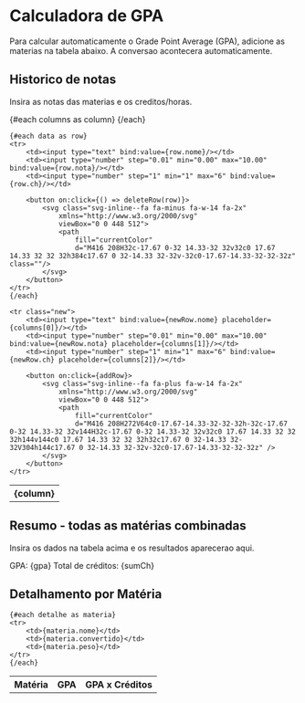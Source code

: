 <script>
    let columns = ["Matéria (opcional)", "Nota (0-10)", "Créditos (horas)"]
	let data = []
	let newRow = {
            nome:'',
            nota:'',
            ch:''
        };
	
	function addRow() {
		data = [...data, {...newRow}];
		newRow = {
            nome:'',
            nota:'',
            ch:''
        };
	}
	
	function deleteRow(rowToBeDeleted) {
		data = data.filter(row => row != rowToBeDeleted);
	}
    
    function convert(grade) {
        var usGrade = 0;
        if (grade <= 10 && grade >= 9) {
            usGrade = 4;
        } else if (grade < 9 && grade >= 7) {
            usGrade = 3;
        } else if (grade < 7 && grade >= 5) {
            usGrade = 2;
        } else if (grade < 5 && grade >= 3) {
            usGrade = 1;
        } else if (grade < 3 && grade >= 0) {
            usGrade = 0;
        }
        return usGrade;
    }

    $: detalhe = data.map(
        materia => ({'convertido': convert(materia.nota),
         'peso': convert(materia.nota)*materia.ch,
         ...materia})
    );
    $: sumM = detalhe.reduce( (prev, curr) => prev+curr.peso, 0);
    $: sumCh = detalhe.reduce( (prev, curr) => prev+curr.ch, 0);
    $: gpa = sumM / sumCh;
</script>

# Calculadora de GPA

Para calcular automaticamente o Grade Point Average (GPA), adicione as materias na tabela abaixo. A conversao acontecera automaticamente.

## Historico de notas

Insira as notas das materias e os creditos/horas.

<table>
	<tr class="header">
		{#each columns as column}
		<th>{column}</th>
		{/each}
	</tr>
	
	{#each data as row}
    <tr>
        <td><input type="text" bind:value={row.nome}/></td>
        <td><input type="number" step="0.01" min="0.00" max="10.00" bind:value={row.nota}/></td>
        <td><input type="number" step="1" min="1" max="6" bind:value={row.ch}/></td>

        <button on:click={() => deleteRow(row)}>
            <svg class="svg-inline--fa fa-minus fa-w-14 fa-2x"
                xmlns="http://www.w3.org/2000/svg"
                viewBox="0 0 448 512">
                <path
                    fill="currentColor"
                    d="M416 208H32c-17.67 0-32 14.33-32 32v32c0 17.67 14.33 32 32 32h384c17.67 0 32-14.33 32-32v-32c0-17.67-14.33-32-32-32z" class=""/>
            </svg>
        </button>
    </tr>
	{/each}
	
	<tr class="new">
        <td><input type="text" bind:value={newRow.nome} placeholder={columns[0]}/></td>
        <td><input type="number" step="0.01" min="0.00" max="10.00" bind:value={newRow.nota} placeholder={columns[1]}/></td>
        <td><input type="number" step="1" min="1" max="6" bind:value={newRow.ch} placeholder={columns[2]}/></td>

		<button on:click={addRow}>
            <svg class="svg-inline--fa fa-plus fa-w-14 fa-2x"
                xmlns="http://www.w3.org/2000/svg"
                viewBox="0 0 448 512">
                <path
                    fill="currentColor"
                    d="M416 208H272V64c0-17.67-14.33-32-32-32h-32c-17.67 0-32 14.33-32 32v144H32c-17.67 0-32 14.33-32 32v32c0 17.67 14.33 32 32 32h144v144c0 17.67 14.33 32 32 32h32c17.67 0 32-14.33 32-32V304h144c17.67 0 32-14.33 32-32v-32c0-17.67-14.33-32-32-32z" />
            </svg>
        </button>
	</tr>
</table>

## Resumo - todas as matérias combinadas
Insira os dados na tabela acima e os resultados aparecerao aqui.

GPA: {gpa}
Total de créditos: {sumCh}


## Detalhamento por Matéria

<table>
	<tr class="header">
		<th>Matéria</th>
        <th>GPA</th>
        <th>GPA x Créditos</th>
	</tr>

    {#each detalhe as materia}
    <tr>
        <td>{materia.nome}</td>
        <td>{materia.convertido}</td>
        <td>{materia.peso}</td>
    </tr>
    {/each}
</table>

<style lang="postcss" global>
    :local(.fa-minus) {
        @apply w-4 text-red-500;
    }
    :local(.fa-plus) {
        @apply w-4 text-green-500;
    }
    :local(.header) :local(th) {
        @apply text-center;
    }
    :local(td) {
        @apply border-2
    }

</style>